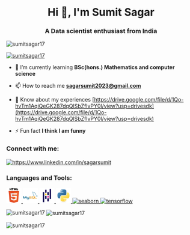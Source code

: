 <h1 align="center">Hi 👋, I'm Sumit Sagar</h1>
<h3 align="center">A Data scientist enthusiast from India</h3>

<p align="left"> <img src="https://komarev.com/ghpvc/?username=sumitsagar17&label=Profile%20views&color=0e75b6&style=flat" alt="sumitsagar17" /> </p>

<p align="left"> <a href="https://github.com/ryo-ma/github-profile-trophy"><img src="https://github-profile-trophy.vercel.app/?username=sumitsagar17" alt="sumitsagar17" /></a> </p>

- 🌱 I’m currently learning **BSc(hons.) Mathematics and computer science**

- 📫 How to reach me **sagarsumit2023@gmail.com**

- 📄 Know about my experiences [https://drive.google.com/file/d/1Qo-hvTm1AqiQeGK287dqQlSbZflvPY0l/view?usp=drivesdk](https://drive.google.com/file/d/1Qo-hvTm1AqiQeGK287dqQlSbZflvPY0l/view?usp=drivesdk)

- ⚡ Fun fact **I think I am funny**

<h3 align="left">Connect with me:</h3>
<p align="left">
<a href="https://linkedin.com/in/https://www.linkedin.com/in/sagarsumit" target="blank"><img align="center" src="https://raw.githubusercontent.com/rahuldkjain/github-profile-readme-generator/master/src/images/icons/Social/linked-in-alt.svg" alt="https://www.linkedin.com/in/sagarsumit" height="30" width="40" /></a>
</p>

<h3 align="left">Languages and Tools:</h3>
<p align="left"> <a href="https://www.w3.org/html/" target="_blank" rel="noreferrer"> <img src="https://raw.githubusercontent.com/devicons/devicon/master/icons/html5/html5-original-wordmark.svg" alt="html5" width="40" height="40"/> </a> <a href="https://www.mysql.com/" target="_blank" rel="noreferrer"> <img src="https://raw.githubusercontent.com/devicons/devicon/master/icons/mysql/mysql-original-wordmark.svg" alt="mysql" width="40" height="40"/> </a> <a href="https://pandas.pydata.org/" target="_blank" rel="noreferrer"> <img src="https://raw.githubusercontent.com/devicons/devicon/2ae2a900d2f041da66e950e4d48052658d850630/icons/pandas/pandas-original.svg" alt="pandas" width="40" height="40"/> </a> <a href="https://www.python.org" target="_blank" rel="noreferrer"> <img src="https://raw.githubusercontent.com/devicons/devicon/master/icons/python/python-original.svg" alt="python" width="40" height="40"/> </a> <a href="https://seaborn.pydata.org/" target="_blank" rel="noreferrer"> <img src="https://seaborn.pydata.org/_images/logo-mark-lightbg.svg" alt="seaborn" width="40" height="40"/> </a> <a href="https://www.tensorflow.org" target="_blank" rel="noreferrer"> <img src="https://www.vectorlogo.zone/logos/tensorflow/tensorflow-icon.svg" alt="tensorflow" width="40" height="40"/> </a> </p>

<p><img align="left" src="https://github-readme-stats.vercel.app/api/top-langs?username=sumitsagar17&show_icons=true&locale=en&layout=compact" alt="sumitsagar17" /></p>

<p>&nbsp;<img align="center" src="https://github-readme-stats.vercel.app/api?username=sumitsagar17&show_icons=true&locale=en" alt="sumitsagar17" /></p>

<p><img align="center" src="https://github-readme-streak-stats.herokuapp.com/?user=sumitsagar17&" alt="sumitsagar17" /></p>

